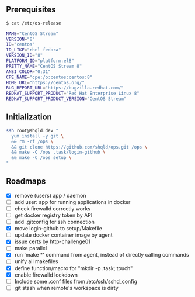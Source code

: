 ## Prerequisites

```sh
$ cat /etc/os-release

NAME="CentOS Stream"
VERSION="8"
ID="centos"
ID_LIKE="rhel fedora"
VERSION_ID="8"
PLATFORM_ID="platform:el8"
PRETTY_NAME="CentOS Stream 8"
ANSI_COLOR="0;31"
CPE_NAME="cpe:/o:centos:centos:8"
HOME_URL="https://centos.org/"
BUG_REPORT_URL="https://bugzilla.redhat.com/"
REDHAT_SUPPORT_PRODUCT="Red Hat Enterprise Linux 8"
REDHAT_SUPPORT_PRODUCT_VERSION="CentOS Stream"
```

## Initialization

```sh
ssh root@shqld.dev "
  yum install -y git \
  && rm -rf /ops \
  && git clone https://github.com/shqld/ops.git /ops \
  && make -C /ops .task/login-github \
  && make -C /ops setup \
"
```

## Roadmaps

-   [x] remove (users) app / daemon
-   [ ] add user: app for running applications in docker
-   [ ] check firewalld correctly works
-   [ ] get docker registry token by API
-   [ ] add .gitconfig for ssh connection
-   [x] move login-github to setup/Makefile
-   [ ] update docker container image by agent
-   [x] issue certs by http-challenge01
-   [ ] make parallel
-   [x] run 'make \*' command from agent, instead of directly calling commands
-   [ ] unify all makefiles
-   [x] define function/macro for "mkdir -p .task; touch"
-   [x] enable firewalld lockdown
-   [ ] Include some .conf files from /etc/ssh/sshd_config
-   [ ] git stash when remote's workspace is dirty
